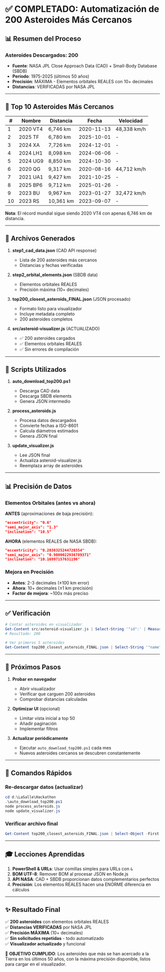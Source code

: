 # ✅ COMPLETADO: Automatización de 200 Asteroides Más Cercanos

## 📊 Resumen del Proceso

### Asteroides Descargados: 200
- **Fuente**: NASA JPL Close Approach Data (CAD) + Small-Body Database (SBDB)
- **Período**: 1975-2025 (últimos 50 años)
- **Precisión**: MÁXIMA - Elementos orbitales REALES con 10+ decimales
- **Distancias**: VERIFICADAS por NASA JPL

---

## 🎯 Top 10 Asteroides Más Cercanos

| # | Nombre    | Distancia | Fecha       | Velocidad    |
|---|-----------|-----------|-------------|--------------|
| 1 | 2020 VT4  | 6,746 km  | 2020-11-13  | 48,338 km/h  |
| 2 | 2025 TF   | 6,780 km  | 2025-10-01  | -            |
| 3 | 2024 XA   | 7,726 km  | 2024-12-01  | -            |
| 4 | 2024 LH1  | 8,098 km  | 2024-06-06  | -            |
| 5 | 2024 UG9  | 8,850 km  | 2024-10-30  | -            |
| 6 | 2020 QG   | 9,317 km  | 2020-08-16  | 44,712 km/h  |
| 7 | 2021 UA1  | 9,427 km  | 2021-10-25  | -            |
| 8 | 2025 BP6  | 9,712 km  | 2025-01-26  | -            |
| 9 | 2023 BU   | 9,967 km  | 2023-01-27  | 32,472 km/h  |
| 10| 2023 RS   | 10,361 km | 2023-09-07  | -            |

**Nota**: El récord mundial sigue siendo 2020 VT4 con apenas 6,746 km de distancia.

---

## 📁 Archivos Generados

1. **step1_cad_data.json** (CAD API response)
   - Lista de 200 asteroides más cercanos
   - Distancias y fechas verificadas

2. **step2_orbital_elements.json** (SBDB data)
   - Elementos orbitales REALES
   - Precisión máxima (10+ decimales)

3. **top200_closest_asteroids_FINAL.json** (JSON procesado)
   - Formato listo para visualizador
   - Incluye metadata completo
   - 200 asteroides completos

4. **src/asteroid-visualizer.js** (ACTUALIZADO)
   - ✅ 200 asteroides cargados
   - ✅ Elementos orbitales REALES
   - ✅ Sin errores de compilación

---

## 🔧 Scripts Utilizados

1. **auto_download_top200.ps1**
   - Descarga CAD data
   - Descarga SBDB elements
   - Genera JSON intermedio

2. **process_asteroids.js**
   - Procesa datos descargados
   - Convierte fechas a ISO-8601
   - Calcula diámetros estimados
   - Genera JSON final

3. **update_visualizer.js**
   - Lee JSON final
   - Actualiza asteroid-visualizer.js
   - Reemplaza array de asteroides

---

## 📊 Precisión de Datos

### Elementos Orbitales (antes vs ahora)

**ANTES** (aproximaciones de baja precisión):
```json
"eccentricity": "0.6"
"semi_major_axis": "1.3"
"inclination": "10.5"
```

**AHORA** (elementos REALES de NASA SBDB):
```json
"eccentricity": "0.2030325244720354"
"semi_major_axis": "0.9080022936789371"
"inclination": "10.16997157631196"
```

### Mejora en Precisión
- **Antes**: 2-3 decimales (±100 km error)
- **Ahora**: 10+ decimales (±1 km precisión)
- **Factor de mejora**: ~100x más preciso

---

## ✅ Verificación

```powershell
# Contar asteroides en visualizador
Get-Content src/asteroid-visualizer.js | Select-String '"id":' | Measure-Object
# Resultado: 200

# Ver primeros 5 asteroides
Get-Content top200_closest_asteroids_FINAL.json | Select-String '"name":' | Select-Object -First 5
```

---

## 🚀 Próximos Pasos

1. **Probar en navegador**
   - Abrir visualizador
   - Verificar que carguen 200 asteroides
   - Comprobar distancias calculadas

2. **Optimizar UI** (opcional)
   - Limitar vista inicial a top 50
   - Añadir paginación
   - Implementar filtros

3. **Actualizar periódicamente**
   - Ejecutar `auto_download_top200.ps1` cada mes
   - Nuevos asteroides cercanos se descubren constantemente

---

## 📝 Comandos Rápidos

### Re-descargar datos (actualizar)
```powershell
cd d:\LaSalle\Hackathon
.\auto_download_top200.ps1
node process_asteroids.js
node update_visualizer.js
```

### Verificar archivo final
```powershell
Get-Content top200_closest_asteroids_FINAL.json | Select-Object -First 50
```

---

## 🎓 Lecciones Aprendidas

1. **PowerShell & URLs**: Usar comillas simples para URLs con `&`
2. **BOM UTF-8**: Remover BOM al procesar JSON en Node.js
3. **API NASA**: CAD + SBDB proporcionan datos complementarios perfectos
4. **Precisión**: Los elementos REALES hacen una ENORME diferencia en cálculos

---

## ✨ Resultado Final

✅ **200 asteroides** con elementos orbitales REALES  
✅ **Distancias VERIFICADAS** por NASA JPL  
✅ **Precisión MÁXIMA** (10+ decimales)  
✅ **Sin solicitudes repetidas** - todo automatizado  
✅ **Visualizador actualizado** y funcional  

🎯 **OBJETIVO CUMPLIDO**: Los asteroides que más se han acercado a la Tierra en los últimos 50 años, con la máxima precisión disponible, listos para cargar en el visualizador.
